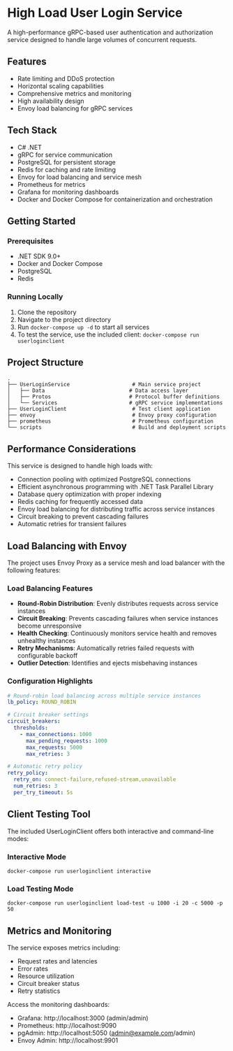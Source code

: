 # High Load User Login Service

A high-performance gRPC-based user authentication and authorization service designed to handle large volumes of concurrent requests.

## Features

- Rate limiting and DDoS protection
- Horizontal scaling capabilities
- Comprehensive metrics and monitoring
- High availability design
- Envoy load balancing for gRPC services

## Tech Stack

- C# .NET
- gRPC for service communication
- PostgreSQL for persistent storage
- Redis for caching and rate limiting
- Envoy for load balancing and service mesh
- Prometheus for metrics
- Grafana for monitoring dashboards
- Docker and Docker Compose for containerization and orchestration

## Getting Started

### Prerequisites

- .NET SDK 9.0+
- Docker and Docker Compose
- PostgreSQL
- Redis

### Running Locally

1. Clone the repository
2. Navigate to the project directory
3. Run `docker-compose up -d` to start all services
4. To test the service, use the included client: `docker-compose run userloginclient`

## Project Structure

```
.
├── UserLoginService                    # Main service project
│   ├── Data                           # Data access layer
│   ├── Protos                         # Protocol buffer definitions
│   └── Services                       # gRPC service implementations
├── UserLoginClient                     # Test client application
├── envoy                               # Envoy proxy configuration
├── prometheus                          # Prometheus configuration
└── scripts                             # Build and deployment scripts
```

## Performance Considerations

This service is designed to handle high loads with:
- Connection pooling with optimized PostgreSQL connections
- Efficient asynchronous programming with .NET Task Parallel Library
- Database query optimization with proper indexing
- Redis caching for frequently accessed data
- Envoy load balancing for distributing traffic across service instances
- Circuit breaking to prevent cascading failures
- Automatic retries for transient failures

## Load Balancing with Envoy

The project uses Envoy Proxy as a service mesh and load balancer with the following features:

### Load Balancing Features

- **Round-Robin Distribution**: Evenly distributes requests across service instances
- **Circuit Breaking**: Prevents cascading failures when service instances become unresponsive
- **Health Checking**: Continuously monitors service health and removes unhealthy instances
- **Retry Mechanisms**: Automatically retries failed requests with configurable backoff
- **Outlier Detection**: Identifies and ejects misbehaving instances

### Configuration Highlights

```yaml
# Round-robin load balancing across multiple service instances
lb_policy: ROUND_ROBIN

# Circuit breaker settings
circuit_breakers:
  thresholds:
    - max_connections: 1000
      max_pending_requests: 1000
      max_requests: 5000
      max_retries: 3

# Automatic retry policy
retry_policy:
  retry_on: connect-failure,refused-stream,unavailable
  num_retries: 3
  per_try_timeout: 5s
```

## Client Testing Tool

The included UserLoginClient offers both interactive and command-line modes:

### Interactive Mode

```
docker-compose run userloginclient interactive
```

### Load Testing Mode

```
docker-compose run userloginclient load-test -u 1000 -i 20 -c 5000 -p 50
```

## Metrics and Monitoring

The service exposes metrics including:
- Request rates and latencies
- Error rates
- Resource utilization
- Circuit breaker status
- Retry statistics

Access the monitoring dashboards:
- Grafana: http://localhost:3000 (admin/admin)
- Prometheus: http://localhost:9090
- pgAdmin: http://localhost:5050 (admin@example.com/admin)
- Envoy Admin: http://localhost:9901
